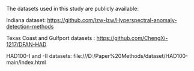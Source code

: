 The datasets used in this study are publicly available: 

Indiana dataset: https://github.com/lzw-lzw/Hyperspectral-anomaly-detection-methods

Texas Coast and Gulfport datasets : https://github.com/ChengXi-1217/DFAN-HAD

HAD100-I and -II datasets: file:///D:/Paper%20Methods/dataset/HAD100-main/index.html
